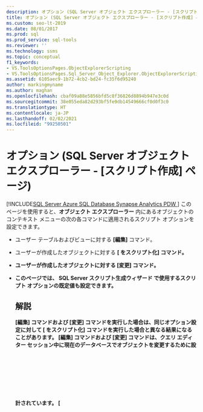 ```yaml
---
description: オプション (SQL Server オブジェクト エクスプローラー - [スクリプト作成] ページ)
title: オプション (SQL Server オブジェクト エクスプローラー - [スクリプト作成] ページ)
ms.custom: seo-lt-2019
ms.date: 08/01/2017
ms.prod: sql
ms.prod_service: sql-tools
ms.reviewer: ''
ms.technology: ssms
ms.topic: conceptual
f1_keywords:
- VS.ToolsOptionsPages.ObjectExplorerScripting
- VS.ToolsOptionsPages.Sql_Server_Object_Explorer.ObjectExplorerScripting
ms.assetid: 6105aec9-1b72-4cb2-bd24-fc35f6d95240
author: markingmyname
ms.author: maghan
ms.openlocfilehash: cbaf09a88e5856bfd5c8f36826d8894b947e3c0d
ms.sourcegitcommit: 38e055eda82d293bf5fe9db14549666cf0d0f3c0
ms.translationtype: HT
ms.contentlocale: ja-JP
ms.lasthandoff: 02/02/2021
ms.locfileid: "99250501"
---
```

# <a name="options-sql-server-object-explorer---scripting-page"></a>オプション (SQL Server オブジェクト エクスプローラー - [スクリプト作成] ページ)
[!INCLUDE[SQL Server Azure SQL Database Synapse Analytics PDW ](../../includes/applies-to-version/sql-asdb-asdbmi-asa-pdw.md)]
 このページを使用すると、**オブジェクト エクスプローラー** 内にあるオブジェクトのコンテキスト メニューの次の各コマンドに適用されるスクリプト オプションを設定できます。  
  
-   ユーザー テーブルおよびビューに対する **[編集]** コマンド。  
  
-   ユーザーが作成したオブジェクトに対する **[<object> をスクリプト化]** コマンド。  
  
-   ユーザーが作成したオブジェクトに対する **[変更]** コマンド。  
  
-   このページでは、 **SQL Server スクリプト生成ウィザード** で使用するスクリプト オプションの既定値も設定できます。  
  
## <a name="remarks"></a>解説  
**[編集]** コマンドおよび **[変更]** コマンドを実行した場合は、同じオプション設定に対して **[<object> をスクリプト化]** コマンドを実行した場合と異なる結果になることがあります。 **[編集]** コマンドおよび **[変更]** コマンドは、クエリ エディター セッション中に現在のデータベースでオブジェクトを変更するために設計されています。 **[<object> をスクリプト化]** コマンドは、後でオブジェクトの作成に使用できるスクリプトを生成するために設計されています。  
  
## <a name="options"></a>オプション  
スクリプト オプションを指定するには、各オプションの右にあるリストから、いずれかの設定を選択します。

> [!NOTE]
> 一覧表示される既定の設定は、**[データベース全体とすべてのデータベース オブジェクトのスクリプトを作成]** オプションにのみ適用されます。**[特定のデータベース オブジェクトの選択]** オプションを使用すると、異なる場合があります。
  
### <a name="general-scripting-options"></a>全般スクリプト作成オプション  
**[各ステートメントを区切る]**  
バッチ区切り記号を使用して、個々の [!INCLUDE[tsql](../../includes/tsql-md.md)] ステートメントを区切ります。 **クエリ エディター** の既定のバッチ区切り記号を変更するには、 **[ツール]**/**[オプション]**/**[クエリ実行]**/**[SQL Server]**/**[全般]**/**[バッチ区切り記号]** の順に選択します。 既定値は False です。 詳細については、「 [GO (Transact-SQL)](../../t-sql/language-elements/sql-server-utilities-statements-go.md)」を参照してください。  
  
**[説明用ヘッダーを含める]**  
スクリプトをオブジェクトごとのセクションに分割し、説明用のコメントを追加します。 既定値は True です。 詳細については、「 [/ *...* / (コメント) (Transact-SQL)](../../t-sql/language-elements/slash-star-comment-transact-sql.md)」を参照してください。  
  
**[Include enabling vardecimal compression]\(vardecimal 圧縮の有効化を含める\)**  
vardecimal ストレージ オプションを含めます。 既定値は False です。 詳細については、「[sp_db_vardecimal_storage_format (Transact-SQL)](../../relational-databases/system-stored-procedures/sp-db-vardecimal-storage-format-transact-sql.md)」を参照してください。  
  
**[変更の追跡のスクリプトを作成]**  
変更の追跡の情報をスクリプトに含めます。  
  
**[フルテキスト カタログのスクリプトを作成]**  
フルテキスト カタログのスクリプトを含めます。 既定値は False です。 詳細については、「 [CREATE FULLTEXT CATALOG (Transact-SQL)](../../t-sql/statements/create-fulltext-catalog-transact-sql.md)」を参照してください。  
  
**[USE のスクリプトを作成] <database>**  
スクリプトに USE &lt;データベース&gt; ステートメントを追加することにより、現在の **オブジェクト エクスプローラー** データベースのコンテキストでデータベース オブジェクトを作成します。 スクリプトが別のデータベースで使用される可能性がある場合は、False を選択して除外します。 既定値は True です。 詳細については、「 [USE (Transact-SQL)](../../t-sql/language-elements/use-transact-sql.md)」を参照してください。  
  
### <a name="object-scripting-options"></a>オブジェクト スクリプト作成オプション  

**[オブジェクトの有無を確認する]** 指定された名前のオブジェクトが削除または変更される前に存在していたこと、または指定された名前のオブジェクトが作成前に存在していないことを確認します。 詳細については、「 [IF...ELSE (Transact-SQL)](../../t-sql/language-elements/if-else-transact-sql.md) 」と「 [EXISTS (Transact-SQL)](../../t-sql/language-elements/exists-transact-sql.md)」を参照してください。

**[依存オブジェクトのスクリプトを生成する]**  
選択したオブジェクトのスクリプトを実行する際に必要な追加オブジェクトのスクリプトを生成します。 既定値は False です。  
  
**[オブジェクト名を修飾するスキーマ]**  
オブジェクト名をオブジェクト スキーマで修飾します。 既定値は False です。 詳細については、「 [データベース スキーマの作成](../../relational-databases/security/authentication-access/create-a-database-schema.md)」を参照してください。  

**[データ圧縮オプションのスクリプトを作成]** データ圧縮オプションをスクリプトに含めます。 既定値は False です。

**[拡張プロパティのスクリプトを作成]**  
オブジェクトに拡張プロパティが含まれている場合、それらの拡張プロパティをスクリプトに追加します。 既定値は False です。 詳細については、「 [sp_addextendedproperty (Transact-SQL)](../../relational-databases/system-stored-procedures/sp-addextendedproperty-transact-sql.md)」を参照してください。  
  
**[所有者のスクリプトを作成]**  
生成されたスクリプトに所有者を含めます。 既定値は False です。  
  
**[権限のスクリプトを作成]**  
データベース オブジェクトに対する権限をスクリプトに含めます。 既定値は True です。 詳細については、「 [アクセス許可](../../relational-databases/security/permissions-database-engine.md)」を参照してください。  
  
### <a name="tableview-options"></a>テーブル/ビュー オプション  
次のオプションは、テーブルまたはビューのスクリプトのみに適用されます。  
  
**[ユーザー定義データ型から基本データ型に変換します]**  
ユーザー定義データ型を元の基本型に変換します。 スクリプトを実行するデータベースに、ソース データベースのユーザー定義データ型が存在しない場合は、True を使用します。 ユーザー定義データ型を保持する場合は、False を使用します。 既定値は False です。 詳細については、「 [CREATE TYPE (Transact-SQL)](../../t-sql/statements/create-type-transact-sql.md)」を参照してください。  
  
**[SET ANSI PADDING コマンドを生成する]**  
各 CREATE TABLE ステートメントの前後に SET ANSI_PADDING ステートメントを追加します。 既定値は True です。 詳細については、「 [SET ANSI_PADDING (Transact-SQL)](../../t-sql/statements/set-ansi-padding-transact-sql.md)」を参照してください。  
  
**[照合順序を含める]**  
列定義に照合順序を含めます。 既定値は True です。 詳細については、「 [Collation and Unicode Support](../../relational-databases/collations/collation-and-unicode-support.md)」を参照してください。  
  
**[IDENTITY プロパティを含める]**  
IDENTITY シードおよび IDENTITY インクリメントの定義を含めます。 既定値は True です。 詳細については、「 [IDENTITY (プロパティ) (Transact-SQL)](../../t-sql/statements/create-table-transact-sql-identity-property.md)」を参照してください。  
  
**[外部キー参照を修飾するスキーマ]**  
FOREIGN KEY 制約のテーブル参照にスキーマ名を追加します。 既定値は True です。  
  
**[バインドされた既定値およびルールのスクリプトを作成]**  
バインド ストアド プロシージャ **sp_bindefault** および **sp_bindrule** の呼び出しを含めます。 既定値は True です。 詳細については、「 [sp_bindefault (Transact-SQL)](../../relational-databases/system-stored-procedures/sp-bindefault-transact-sql.md) 」と「 [sp_bindrule (Transact-SQL)](../../relational-databases/system-stored-procedures/sp-bindrule-transact-sql.md)」を参照してください。  
  
**[CHECK 制約のスクリプトを作成]**  
スクリプトに [CHECK 制約](../../relational-databases/tables/unique-constraints-and-check-constraints.md) を追加します。 既定値は True です。  
  
**[既定のスクリプトを作成]**  
スクリプトに列の既定値を含めます。 既定値は False です。 詳細については、「 [CREATE DEFAULT (Transact-SQL)](../../t-sql/statements/create-default-transact-sql.md)」を参照してください。  
  
**[ファイル グループのスクリプトを作成]**  
テーブル定義で ON 句にファイル グループを指定します。 既定値は False です。 詳細については、「 [CREATE TABLE (Transact-SQL)](../../t-sql/statements/create-table-transact-sql.md)」を参照してください。  
  
**[外部キーのスクリプトを作成]**  
スクリプトに [FOREIGN KEY 制約](../../relational-databases/tables/primary-and-foreign-key-constraints.md) を含めます。 既定値は False です。  
  
**[フルテキスト インデックスのスクリプトを作成]**  
スクリプトにフルテキスト インデックスを含めます。 既定値は False です。 詳細については、「 [CREATE FULLTEXT INDEX (Transact-SQL)](../../t-sql/statements/create-fulltext-index-transact-sql.md)」を参照してください。  
  
**[インデックスのスクリプトを作成]**  
スクリプトにクラスター化、非クラスター化、および XML インデックスを含めます。 既定値は True です。 詳細については、「 [CREATE INDEX (Transact-SQL)](../../t-sql/statements/create-index-transact-sql.md)」を参照してください。  
  
**[パーティション構成のスクリプトを作成]**  
スクリプトにテーブル パーティション分割構成を含めます。 既定値は False です。 詳細については、「 [CREATE PARTITION SCHEME (Transact-SQL)](../../t-sql/statements/create-partition-scheme-transact-sql.md)」を参照してください。  
  
**[主キーのスクリプトを作成]**  
スクリプトに [PRIMARY KEY 制約](../../relational-databases/tables/primary-and-foreign-key-constraints.md) を含めます。 既定値は True です。  
  
**[統計のスクリプトを作成]**  
スクリプトにユーザー定義統計を含めます。 既定値は False です。 詳細については、「 [CREATE STATISTICS (Transact-SQL)](../../t-sql/statements/create-statistics-transact-sql.md)」をご覧ください。  
  
**[トリガーのスクリプトを作成]**  
スクリプトにトリガーを含めます。 既定値は False です。 詳細については、「 [CREATE TRIGGER (Transact-SQL)](../../t-sql/statements/create-trigger-transact-sql.md)」をご覧ください。  
  
**[一意キーのスクリプトを作成]**  
スクリプトに [UNIQUE 制約と CHECK 制約](../../relational-databases/tables/unique-constraints-and-check-constraints.md) を含めます。 既定値は False です。  
  
**[ビュー列のスクリプトを作成]**  
ビュー ヘッダーにビュー列を宣言します。 既定値は False です。 詳細については、「 [CREATE VIEW (Transact-SQL)](../../t-sql/statements/create-view-transact-sql.md)」を参照してください。  
  
**[Include dri system names]\(dri システム名を含める\)**  
宣言参照整合性を適用するために、システムによって生成される制約名を含めます。 既定値は False です。 詳細については、「 [REFERENTIAL_CONSTRAINTS (Transact-SQL)](../../relational-databases/system-information-schema-views/referential-constraints-transact-sql.md)」を参照してください。  
  
### <a name="version-options"></a>バージョン オプション

**[スクリプト設定をソースに一致させる]** ターゲット バージョンが有効な場合、生成されたスクリプトのエンジン エディションとエンジンの種類が、スクリプト化されるオブジェクトのサーバーの値に設定されます。 これにより他のバージョンのオプションが無効化 (無視) されます。 

**[データベース エンジン エディションのスクリプト]** 生成されたスクリプトは、指定した [エンジン エディション](/dotnet/api/microsoft.sqlserver.management.smo.edition)のターゲットになります。

**[データベース エンジンの種類に対応したスクリプト]** 生成されたスクリプトは、指定した [データベース エンジンの種類](/previous-versions/sql/sql-server-2014/ee642509(v=sql.120))のターゲットになります。

**[サーバーのバージョン互換のスクリプト]**  
生成されたスクリプトは、[!INCLUDE[ssNoVersion](../../includes/ssnoversion-md.md)] の指定したバージョンのターゲットになります。 [!INCLUDE[ssnoversion](../../includes/ssnoversion-md.md)] の新機能のスクリプトを以前のバージョン用に生成することはできません。 [!INCLUDE[ssnoversion](../../includes/ssnoversion-md.md)] 用に作成したスクリプトには、以前のバージョンの [!INCLUDE[ssNoVersion](../../includes/ssnoversion-md.md)]で動作しているサーバーや、以前の [データベース互換性レベルの設定](../../t-sql/statements/alter-database-transact-sql-compatibility-level.md)が適用されているデータベースに対して実行できないものもあります。  

## <a name="see-also"></a>関連項目  
[スクリプトの生成 (SQL Server Management Studio)](../scripting/generate-scripts-sql-server-management-studio.md)  
